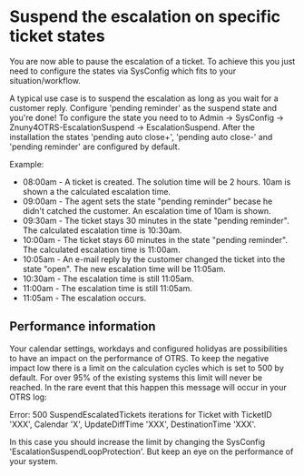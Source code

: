 # Suspend the escalation on specific ticket states

You are now able to pause the escalation of a ticket. To achieve this you just need to configure the states via SysConfig which fits to your situation/workflow.

A typical use case is to suspend the escalation as long as you wait for a customer reply. Configure 'pending reminder' as the suspend state and you're done!
To configure the state you need to to Admin -> SysConfig -> Znuny4OTRS-EscalationSuspend -> EscalationSuspend. After the installation the states 'pending auto close+', 'pending auto close-' and 'pending reminder' are configured by default.

Example:

  * 08:00am - A ticket is created. The solution time will be 2 hours. 10am is shown a the calculated escalation time.
  * 09:00am - The agent sets the state "pending reminder" becase he didn't catched the customer. An escalation time of 10am is shown.
  * 09:30am - The ticket stays 30 minutes in the state "pending reminder". The calculated escalation time is 10:30am.
  * 10:00am - The ticket stays 60 minutes in the state "pending reminder". The calculated escalation time is 11:00am.
  * 10:05am - An e-mail reply by the customer changed the ticket into the state "open". The new escalation time will be 11:05am.
  * 10:30am - The escalation time is still 11:05am.
  * 11:00am - The escalation time is still 11:05am.
  * 11:05am - The escalation occurs.

## Performance information

Your calendar settings, workdays and configured holidyas are possibilities to have an impact on the performance of OTRS.
To keep the negative impact low there is a limit on the calculation cycles which is set to 500 by default. For over 95% of the existing systems this limit will never be reached. In the rare event that this happen this message will occur in your OTRS log:

Error: 500 SuspendEscalatedTickets iterations for Ticket with TicketID 'XXX', Calendar 'X', UpdateDiffTime 'XXX', DestinationTime 'XXX'.

In this case you should increase the limit by changing the SysConfig 'EscalationSuspendLoopProtection'. But keep an eye on the performance of your system.